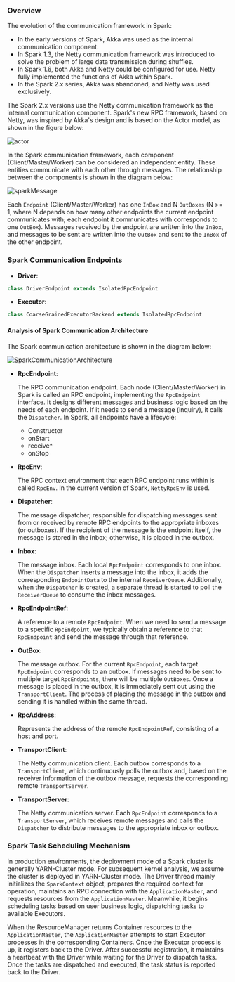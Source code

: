 ### Overview

The evolution of the communication framework in Spark:

- In the early versions of Spark, Akka was used as the internal communication component.
- In Spark 1.3, the Netty communication framework was introduced to solve the problem of large data transmission during shuffles.
- In Spark 1.6, both Akka and Netty could be configured for use. Netty fully implemented the functions of Akka within Spark.
- In the Spark 2.x series, Akka was abandoned, and Netty was used exclusively.

The Spark 2.x versions use the Netty communication framework as the internal communication component. Spark's new RPC framework, based on Netty, was inspired by Akka's design and is based on the Actor model, as shown in the figure below:

![actor](actor.png)

In the Spark communication framework, each component (Client/Master/Worker) can be considered an independent entity. These entities communicate with each other through messages. The relationship between the components is shown in the diagram below:

![sparkMessage](sparkMessage.png)

Each `Endpoint` (Client/Master/Worker) has one `InBox` and N `OutBoxes` (N >= 1, where N depends on how many other endpoints the current endpoint communicates with; each endpoint it communicates with corresponds to one `OutBox`). Messages received by the endpoint are written into the `InBox`, and messages to be sent are written into the `OutBox` and sent to the `InBox` of the other endpoint.

### Spark Communication Endpoints

- **Driver**:

```scala
class DriverEndpoint extends IsolatedRpcEndpoint
```

- **Executor**:

```scala
class CoarseGrainedExecutorBackend extends IsolatedRpcEndpoint
```

#### Analysis of Spark Communication Architecture

The Spark communication architecture is shown in the diagram below:

![SparkCommunicationArchitecture](SparkCommunicationArchitecture.png)

- **RpcEndpoint**:

    The RPC communication endpoint. Each node (Client/Master/Worker) in Spark is called an RPC endpoint, implementing the `RpcEndpoint` interface. It designs different messages and business logic based on the needs of each endpoint. If it needs to send a message (inquiry), it calls the `Dispatcher`. In Spark, all endpoints have a lifecycle:
    
    - Constructor
    - onStart
    - receive*
    - onStop

- **RpcEnv**:
    
    The RPC context environment that each RPC endpoint runs within is called `RpcEnv`. In the current version of Spark, `NettyRpcEnv` is used.
    
- **Dispatcher**:

    The message dispatcher, responsible for dispatching messages sent from or received by remote RPC endpoints to the appropriate inboxes (or outboxes). If the recipient of the message is the endpoint itself, the message is stored in the inbox; otherwise, it is placed in the outbox.

- **Inbox**:

    The message inbox. Each local `RpcEndpoint` corresponds to one inbox. When the `Dispatcher` inserts a message into the inbox, it adds the corresponding `EndpointData` to the internal `ReceiverQueue`. Additionally, when the `Dispatcher` is created, a separate thread is started to poll the `ReceiverQueue` to consume the inbox messages.

- **RpcEndpointRef**:

    A reference to a remote `RpcEndpoint`. When we need to send a message to a specific `RpcEndpoint`, we typically obtain a reference to that `RpcEndpoint` and send the message through that reference.

- **OutBox**:

    The message outbox. For the current `RpcEndpoint`, each target `RpcEndpoint` corresponds to an outbox. If messages need to be sent to multiple target `RpcEndpoints`, there will be multiple `OutBoxes`. Once a message is placed in the outbox, it is immediately sent out using the `TransportClient`. The process of placing the message in the outbox and sending it is handled within the same thread.

- **RpcAddress**:

    Represents the address of the remote `RpcEndpointRef`, consisting of a host and port.

- **TransportClient**:

    The Netty communication client. Each outbox corresponds to a `TransportClient`, which continuously polls the outbox and, based on the receiver information of the outbox message, requests the corresponding remote `TransportServer`.

- **TransportServer**:

    The Netty communication server. Each `RpcEndpoint` corresponds to a `TransportServer`, which receives remote messages and calls the `Dispatcher` to distribute messages to the appropriate inbox or outbox.

### Spark Task Scheduling Mechanism

In production environments, the deployment mode of a Spark cluster is generally YARN-Cluster mode. For subsequent kernel analysis, we assume the cluster is deployed in YARN-Cluster mode. The Driver thread mainly initializes the `SparkContext` object, prepares the required context for operation, maintains an RPC connection with the `ApplicationMaster`, and requests resources from the `ApplicationMaster`. Meanwhile, it begins scheduling tasks based on user business logic, dispatching tasks to available Executors.

When the ResourceManager returns Container resources to the `ApplicationMaster`, the `ApplicationMaster` attempts to start Executor processes in the corresponding Containers. Once the Executor process is up, it registers back to the Driver. After successful registration, it maintains a heartbeat with the Driver while waiting for the Driver to dispatch tasks. Once the tasks are dispatched and executed, the task status is reported back to the Driver.